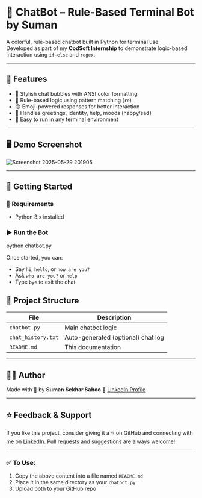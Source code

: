 # 🤖 ChatBot – Rule-Based Terminal Bot by Suman

A colorful, rule-based chatbot built in Python for terminal use.  
Developed as part of my **CodSoft Internship** to demonstrate logic-based interaction using `if-else` and `regex`.

---

## 📌 Features

- 🎨 Stylish chat bubbles with ANSI color formatting
- 🧠 Rule-based logic using pattern matching (`re`)
- 😊 Emoji-powered responses for better interaction
- 💬 Handles greetings, identity, help, moods (happy/sad)
- 📝 Easy to run in any terminal environment

---

## 🖥️ Demo Screenshot
![Screenshot 2025-05-29 201905](https://github.com/user-attachments/assets/b620ca5b-0bdf-41f2-99d8-155acb64a551)


---

## 🚀 Getting Started

### 🔧 Requirements

- Python 3.x installed

### ▶️ Run the Bot


python chatbot.py


Once started, you can:

* Say `hi`, `hello`, or `how are you?`
* Ask `who are you?` or `help`
* Type `bye` to exit the chat



## 📁 Project Structure

| File               | Description                        |
| ------------------ | ---------------------------------- |
| `chatbot.py`       | Main chatbot logic                 |
| `chat_history.txt` | Auto-generated (optional) chat log |
| `README.md`        | This documentation                 |

---

## 🙋‍♂️ Author

Made with 💬 by **Suman Sekhar Sahoo**
🔗 [LinkedIn Profile](http://www.linkedin.com/in/sumansekhar-sahoo)

---

## ⭐ Feedback & Support

If you like this project, consider giving it a ⭐ on GitHub and connecting with me on [LinkedIn](http://www.linkedin.com/in/sumansekhar-sahoo).
Pull requests and suggestions are always welcome!

---
### ✅ To Use:
1. Copy the above content into a file named `README.md`
2. Place it in the same directory as your `chatbot.py`
3. Upload both to your GitHub repo
